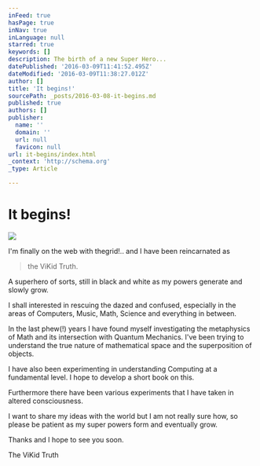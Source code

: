 ```yaml
---
inFeed: true
hasPage: true
inNav: true
inLanguage: null
starred: true
keywords: []
description: The birth of a new Super Hero...
datePublished: '2016-03-09T11:41:52.495Z'
dateModified: '2016-03-09T11:38:27.012Z'
author: []
title: 'It begins!'
sourcePath: _posts/2016-03-08-it-begins.md
published: true
authors: []
publisher:
  name: ''
  domain: ''
  url: null
  favicon: null
url: it-begins/index.html
_context: 'http://schema.org'
_type: Article

---
```

# It begins!
![](https://the-grid-user-content.s3-us-west-2.amazonaws.com/2f3ed504-b7b0-4dca-8c61-734c4541b725.png)

I'm finally on the web with thegrid!.. and I have been reincarnated as

> the ViKid Truth. 

A superhero of sorts, still in black and white as my powers generate and slowly grow. 

I shall interested in rescuing the dazed and confused, especially in the areas of Computers, Music, Math, Science and everything in between. 

In the last phew(!) years I have found myself investigating the metaphysics of Math and its intersection with Quantum Mechanics.  I've been trying to understand the true nature of mathematical space and the superposition of objects. 

I have also been experimenting in understanding Computing at a fundamental level. I hope to develop a short book on this.

Furthermore there have been various experiments that I have taken in altered consciousness.

I want to share my ideas with the world but I am not really sure how, so please be patient as my super powers form and eventually grow. 

Thanks and I hope to see you soon.

The ViKid Truth